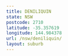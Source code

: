 ```yaml
---
title: DENILIQUIN
state: NSW
postcode: 2710
latitude: -35.357619
longitude: 144.984378
url: /nsw/deniliquin/
layout: suburb
---
```


